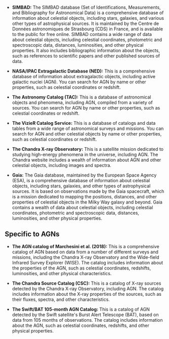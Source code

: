 * **SIMBAD:** The SIMBAD database (Set of Identifications, Measurements, and Bibliography for Astronomical Data) is a comprehensive database of information about celestial objects, including stars, galaxies, and various other types of astrophysical sources. It is maintained by the Centre de Données astronomiques de Strasbourg (CDS) in France, and is available to the public for free online. SIMBAD contains a wide range of data about celestial objects, including celestial coordinates, photometric and spectroscopic data, distances, luminosities, and other physical properties. It also includes bibliographic information about the objects, such as references to scientific papers and other published sources of data.

* **NASA/IPAC Extragalactic Database (NED):** This is a comprehensive database of information about extragalactic objects, including active galactic nuclei (AGN). You can search for AGN by name or other properties, such as celestial coordinates or redshift.

* **The Astronomy Catalog (TAC):** This is a database of astronomical objects and phenomena, including AGN, compiled from a variety of sources. You can search for AGN by name or other properties, such as celestial coordinates or redshift.

* **The VizieR Catalog Service:** This is a database of catalogs and data tables from a wide range of astronomical surveys and missions. You can search for AGN and other celestial objects by name or other properties, such as celestial coordinates or redshift.

* **The Chandra X-ray Observatory:** This is a satellite mission dedicated to studying high-energy phenomena in the universe, including AGN. The Chandra website includes a wealth of information about AGN and other celestial objects, including images and spectra.

* **Gaia:** The Gaia database, maintained by the European Space Agency (ESA), is a comprehensive database of information about celestial objects, including stars, galaxies, and other types of astrophysical sources. It is based on observations made by the Gaia spacecraft, which is a mission dedicated to mapping the positions, distances, and other properties of celestial objects in the Milky Way galaxy and beyond. Gaia contains a wealth of data about celestial objects, including celestial coordinates, photometric and spectroscopic data, distances, luminosities, and other physical properties.


## Specific to AGNs

* **The AGN catalog of Marchesini et al. (2018):** This is a comprehensive catalog of AGN based on data from a number of different surveys and missions, including the Chandra X-ray Observatory and the Wide-field Infrared Survey Explorer (WISE). The catalog includes information about the properties of the AGN, such as celestial coordinates, redshifts, luminosities, and other physical characteristics.

* **The Chandra Source Catalog (CSC):** This is a catalog of X-ray sources detected by the Chandra X-ray Observatory, including AGN. The catalog includes information about the X-ray properties of the sources, such as their fluxes, spectra, and other characteristics.

* **The Swift/BAT 105-month AGN Catalog:** This is a catalog of AGN detected by the Swift satellite's Burst Alert Telescope (BAT), based on data from 105 months of observations. The catalog includes information about the AGN, such as celestial coordinates, redshifts, and other physical properties.